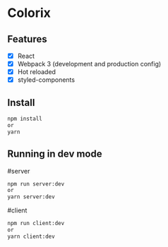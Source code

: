 # Colorix

## Features

- [x] React
- [x] Webpack 3 (development and production config)
- [x] Hot reloaded
- [x] styled-components

## Install

```bash
npm install
or
yarn
```

## Running in dev mode

#server

```bash
npm run server:dev
or
yarn server:dev
```

#client

```bash
npm run client:dev
or
yarn client:dev
```